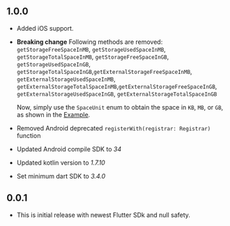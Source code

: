 ## 1.0.0

- Added iOS support.
- **Breaking change**
  Following methods are removed:
  `getStorageFreeSpaceInMB`, `getStorageUsedSpaceInMB`, `getStorageTotalSpaceInMB`, `getStorageFreeSpaceInGB`, `getStorageUsedSpaceInGB`, `getStorageTotalSpaceInGB`,`getExternalStorageFreeSpaceInMB`, `getExternalStorageUsedSpaceInMB`, `getExternalStorageTotalSpaceInMB`,`getExternalStorageFreeSpaceInGB`, `getExternalStorageUsedSpaceInGB`, `getExternalStorageTotalSpaceInGB`

  Now, simply use the `SpaceUnit` enum to obtain the space in `KB`, `MB`, or `GB`, as shown in the [Example](https://pub.dev/packages/storage_info/example).
- Removed Android deprecated `registerWith(registrar: Registrar)` function
- Updated Android compile SDK to *34*
- Updated kotlin version to *1.7.10*
- Set minimum dart SDK to *3.4.0*

## 0.0.1

- This is initial release with newest Flutter SDk and null safety.
